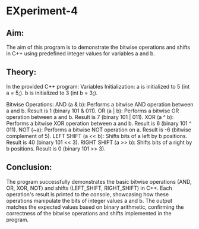 # EXperiment-4
## Aim:
The aim of this program is to demonstrate the bitwise operations and shifts in C++ using predefined integer values for variables a and b.

## Theory:
In the provided C++ program: Variables Initialization: a is initialized to 5 (int a = 5;). b is initialized to 3 (int b = 3;).

Bitwise Operations: AND (a & b): Performs a bitwise AND operation between a and b. Result is 1 (binary 101 & 011). OR (a | b): Performs a bitwise OR operation between a and b. Result is 7 (binary 101 | 011). XOR (a ^ b): Performs a bitwise XOR operation between a and b. Result is 6 (binary 101 ^ 011). NOT (~a): Performs a bitwise NOT operation on a. Result is -6 (bitwise complement of 5). LEFT SHIFT (a << b): Shifts bits of a left by b positions. Result is 40 (binary 101 << 3). RIGHT SHIFT (a >> b): Shifts bits of a right by b positions. Result is 0 (binary 101 >> 3).

## Conclusion:
The program successfully demonstrates the basic bitwise operations (AND, OR, XOR, NOT) and shifts (LEFT_SHIFT, RIGHT_SHIFT) in C++. Each operation's result is printed to the console, showcasing how these operations manipulate the bits of integer values a and b. The output matches the expected values based on binary arithmetic, confirming the correctness of the bitwise operations and shifts implemented in the program.

